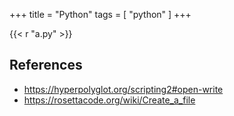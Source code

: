 +++
title = "Python"
tags = [ "python" ]
+++

{{< r "a.py" >}}

## References

- <https://hyperpolyglot.org/scripting2#open-write>
- <https://rosettacode.org/wiki/Create_a_file>
